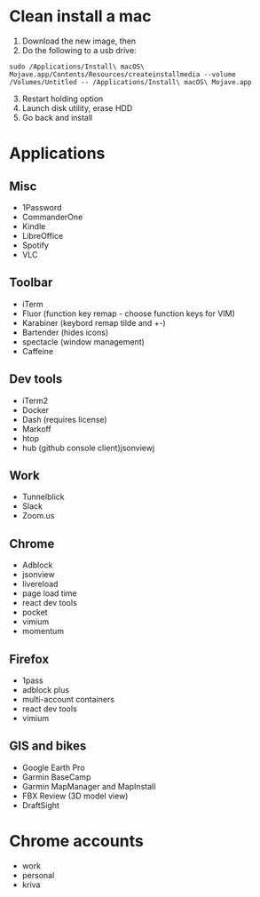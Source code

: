 # Clean install a mac
1. Download the new image, then
2. Do the following to a usb drive:
```
sudo /Applications/Install\ macOS\ Mojave.app/Contents/Resources/createinstallmedia --volume /Volumes/Untitled -- /Applications/Install\ macOS\ Mojave.app

```
3. Restart holding option
4. Launch disk utility, erase HDD
5. Go back and install

# Applications

## Misc
- 1Password
- CommanderOne
- Kindle
- LibreOffice
- Spotify
- VLC

## Toolbar
- iTerm
- Fluor (function key remap - choose function keys for VIM)
- Karabiner (keybord remap tilde and +-)
- Bartender (hides icons)
- spectacle (window management)
- Caffeine

## Dev tools
- iTerm2
- Docker
- Dash (requires license)
- Markoff
- htop
- hub (github console client)jsonviewj

## Work
- Tunnelblick
- Slack
- Zoom.us

## Chrome
- Adblock
- jsonview
- livereload
- page load time
- react dev tools
- pocket
- vimium
- momentum

## Firefox
- 1pass
- adblock plus
- multi-account containers
- react dev tools
- vimium

## GIS and bikes
- Google Earth Pro
- Garmin BaseCamp
- Garmin MapManager and MapInstall
- FBX Review (3D model view)
- DraftSight


# Chrome accounts
- work
- personal
- kriva


